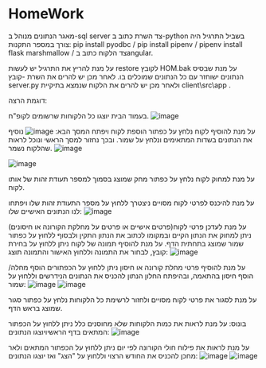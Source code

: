 # HomeWork
מאגר הנתונים מנוהל ב-sql server
צד השרת כתוב ב-python בשביל התרגיל היה צורך במספר התקנות:
   pip install pyodbc  /
   pip install pipenv   /
   pipenv install flask marshmallow  /
צד הלקוח כתוב בangular.

על מנת להריץ את התרגיל יש לעשות restore לקובץ HOM.bak על מנת שבסיס הנתונים ישוחזר עם כל הנתונים שמוכלים בו.
לאחר מכן יש להרים את השרת -קובץ server.py
ולאחר מכן יש להרים את הלקוח שנמצא בתיקיית client\src\app .



דוגמת הרצה:

בעמוד הבית יוצגו כל הלקוחות שרשומים לקופ"ח.
![image](https://user-images.githubusercontent.com/80402757/197383574-d40acf97-d11b-4a20-b797-9a5936524d34.png)


על מנת להוסיף לקוח נלחץ על כפתור הוספת לקוח ויפתח המסך הבא:
![image](https://user-images.githubusercontent.com/80402757/197383610-11df2544-de32-4498-b71a-d3dbcbb980d4.png)
נוסיף את הנתונים בשדות המתאימים ונלחץ על שמור. ובכך נחזור למסך הראשי ונוכל לראות שהלקוח נשמר.
![image](https://user-images.githubusercontent.com/80402757/197384191-1b822ef8-f2eb-4767-92d8-6a2ffb6868f3.png)

![image](https://user-images.githubusercontent.com/80402757/197383808-546aea0e-67cd-4a0e-9b4f-dab989560de0.png)


על מנת למחוק לקוח נלחץ על כפתור מחק שמוצג בסמוך למספר תעודת זהות של אותו לקוח.

על מנת להיכנס לפרטי לקוח מסויים ניצטרך ללחוץ על מספר התעודת זהות שלו ויפתחו לנו הנתונים האישיים שלו:
![image](https://user-images.githubusercontent.com/80402757/197385303-e392342d-3ba7-4e57-91be-9562407f5c36.png)


על מנת לעדכן פרטי לקוח(פרטים אישיים או פרטים על מחלקת הקורונה או חיסונים) ניתן למחוק את הנתון הקיים ובמקומו לכתוב את הנתון התקין ולבסוף ללחוץ על כפתור שמור שמוצג בתחתית הדף.
על מנת להוסיף תמונה של לקוח ניתן ללחוץ על בחירת קובץ, לבחור את התמונה וללחוץ האישור והתמונה תוצג:
![image](https://user-images.githubusercontent.com/80402757/197385327-57f6f899-b89f-4d66-b377-e62717e6d6a6.png)

על מנת להוסיף פרטי מחלת קורונה או חיסון ניתן ללחוץ על הכפתורים הוסף מחלה/ הוסף חיסון בהתאמה, ובהיפתח החלון הנתון להכניס את הנתונים הנידרשים וללחוץ על שמור:
![image](https://user-images.githubusercontent.com/80402757/197385241-b69f2e3b-28c7-4fca-8036-48b0836c7f9d.png)
![image](https://user-images.githubusercontent.com/80402757/197385255-2ca73296-ce70-4f3f-9db4-301051741124.png)




על מנת לסגור את פרטי לקוח מסויים ולחזור לרשימת כל הלקוחות נלחץ על כפתור סגור שמוצג בראש הדף.

בונוס:
על מנת לראות את כמות הלקוחות שלא מחוסנים כלל ניתן ללחוץ על הכפתור המתאים בדף הראשיויוצגו הנתונים:
![image](https://user-images.githubusercontent.com/80402757/197384414-f39d0590-7fd8-4bb5-b8d0-3743db550454.png)

על מנת לראות את פילוח חולי הקורונה לפי יום ניתן ללחוץ על הכפתור המתאים ולאר מחכן להכניס את החודש הרצוי וללחוץ על "הצג" ואז יוצגו הנתונים:
![image](https://user-images.githubusercontent.com/80402757/197385447-4e6b132e-7927-42c4-9474-5a1f71aac72a.png)
![image](https://user-images.githubusercontent.com/80402757/197385475-3f2dcdcd-7b2f-45ab-86f9-0ce22455daa0.png)



